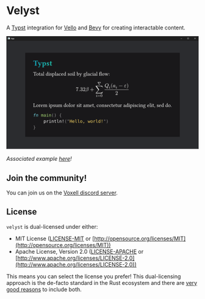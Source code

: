 # Velyst

A [Typst](https://typst.app) integration for [Vello](https://github.com/linebender/vello) and [Bevy](https://bevyengine.org) for creating interactable content.

![hello world](./.github/assets/hello_world.png)

*Associated example [here](./examples/hello_world.rs)!*

<!-- ## Quickstart -->

## Join the community!

You can join us on the [Voxell discord server](https://discord.gg/Mhnyp6VYEQ).

## License

`velyst` is dual-licensed under either:

- MIT License ([LICENSE-MIT](LICENSE-MIT) or [http://opensource.org/licenses/MIT](http://opensource.org/licenses/MIT))
- Apache License, Version 2.0 ([LICENSE-APACHE](LICENSE-APACHE) or [http://www.apache.org/licenses/LICENSE-2.0](http://www.apache.org/licenses/LICENSE-2.0))

This means you can select the license you prefer!
This dual-licensing approach is the de-facto standard in the Rust ecosystem and there are [very good reasons](https://github.com/bevyengine/bevy/issues/2373) to include both.
